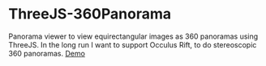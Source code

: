 ThreeJS-360Panorama
=============

Panorama viewer to view equirectangular images as 360 panoramas using ThreeJS. In the long run I want to support Occulus Rift, to do stereoscopic 360 panoramas.
[Demo](http://kennethlynne.github.io/360PanoramaJS)
